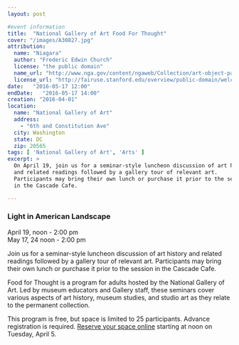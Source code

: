```yaml
---
layout: post

#event information
title:  "National Gallery of Art Food For Thought"
cover: "/images/A30827.jpg"
attribution:
  name: "Niagara"
  author: "Frederic Edwin Church"
  license: "the public domain"
  name_url: "http://www.nga.gov/content/ngaweb/Collection/art-object-page.166436.html"
  license_url: "http://fairuse.stanford.edu/overview/public-domain/welcome"
date:   "2016-05-17 12:00"
endDate:   "2016-05-17 14:00"
creation: "2016-04-01"
location:
  name: "National Gallery of Art"
  address:
    - "6th and Constitution Ave"
  city: Washington
  state: DC
  zip: 20565
tags: [ 'National Gallery of Art', 'Arts' ]
excerpt: >
  On April 19, join us for a seminar-style luncheon discussion of art history
  and related readings followed by a gallery tour of relevant art.
  Participants may bring their own lunch or purchase it prior to the session
  in the Cascade Cafe.

---
```


### Light in American Landscape

April 19, noon - 2:00 pm   
May 17, 24 noon - 2:00 pm 

Join us for a seminar-style luncheon discussion of art history and related
readings followed by a gallery tour of relevant art. Participants may bring
their own lunch or purchase it prior to the session in the Cascade Cafe. 

Food for Thought is a program for adults hosted by the National Gallery of
Art. Led by museum educators and Gallery staff, these seminars cover
various aspects of art history, museum studies, and studio art as
they relate to the permanent collection.

This program is free, but space is limited to 25 participants.
Advance registration is required. [Reserve your space online](http://www.nga.gov/content/ngaweb/education/adults/food-for-thought.html)
starting at noon on Tuesday, April 5.
